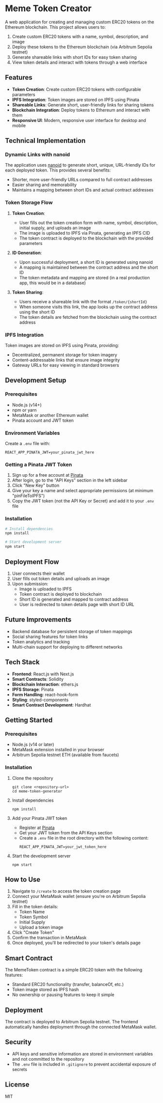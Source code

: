 # Meme Token Creator

A web application for creating and managing custom ERC20 tokens on the Ethereum blockchain. This project allows users to:

1. Create custom ERC20 tokens with a name, symbol, description, and image
2. Deploy these tokens to the Ethereum blockchain (via Arbitrum Sepolia testnet)
3. Generate shareable links with short IDs for easy token sharing
4. View token details and interact with tokens through a web interface

## Features

- **Token Creation**: Create custom ERC20 tokens with configurable parameters
- **IPFS Integration**: Token images are stored on IPFS using Pinata
- **Shareable Links**: Generate short, user-friendly links for sharing tokens
- **Blockchain Integration**: Deploy tokens to Ethereum and interact with them
- **Responsive UI**: Modern, responsive user interface for desktop and mobile

## Technical Implementation

### Dynamic Links with nanoid

The application uses [nanoid](https://github.com/ai/nanoid) to generate short, unique, URL-friendly IDs for each deployed token. This provides several benefits:

- Shorter, more user-friendly URLs compared to full contract addresses
- Easier sharing and memorability
- Maintains a mapping between short IDs and actual contract addresses

### Token Storage Flow

1. **Token Creation**:
   - User fills out the token creation form with name, symbol, description, initial supply, and uploads an image
   - The image is uploaded to IPFS via Pinata, generating an IPFS CID
   - The token contract is deployed to the blockchain with the provided parameters

2. **ID Generation**:
   - Upon successful deployment, a short ID is generated using nanoid
   - A mapping is maintained between the contract address and the short ID
   - The token metadata and mapping are stored (in a real production app, this would be in a database)

3. **Token Sharing**:
   - Users receive a shareable link with the format `/token/{shortId}`
   - When someone visits this link, the app looks up the contract address using the short ID
   - The token details are fetched from the blockchain using the contract address

### IPFS Integration

Token images are stored on IPFS using Pinata, providing:

- Decentralized, permanent storage for token imagery
- Content-addressable links that ensure image integrity
- Gateway URLs for easy viewing in standard browsers

## Development Setup

### Prerequisites

- Node.js (v14+)
- npm or yarn
- MetaMask or another Ethereum wallet
- Pinata account and JWT token

### Environment Variables

Create a `.env` file with:

```
REACT_APP_PINATA_JWT=your_pinata_jwt_here
```

### Getting a Pinata JWT Token

1. Sign up for a free account at [Pinata](https://app.pinata.cloud/)
2. After login, go to the "API Keys" section in the left sidebar
3. Click "New Key" button
4. Give your key a name and select appropriate permissions (at minimum "pinFileToIPFS")
5. Copy the JWT token (not the API Key or Secret) and add it to your `.env` file

### Installation

```bash
# Install dependencies
npm install

# Start development server
npm start
```

## Deployment Flow

1. User connects their wallet
2. User fills out token details and uploads an image
3. Upon submission:
   - Image is uploaded to IPFS
   - Token contract is deployed to blockchain
   - Short ID is generated and mapped to contract address
   - User is redirected to token details page with short ID URL

## Future Improvements

- Backend database for persistent storage of token mappings
- Social sharing features for token links
- Token analytics and tracking
- Multi-chain support for deploying to different networks

## Tech Stack

- **Frontend**: React.js with Next.js
- **Smart Contracts**: Solidity
- **Blockchain Interaction**: ethers.js
- **IPFS Storage**: Pinata
- **Form Handling**: react-hook-form
- **Styling**: styled-components
- **Smart Contract Development**: Hardhat

## Getting Started

### Prerequisites

- Node.js (v14 or later)
- MetaMask extension installed in your browser
- Arbitrum Sepolia testnet ETH (available from faucets)

### Installation

1. Clone the repository
   ```
   git clone <repository-url>
   cd meme-token-generator
   ```

2. Install dependencies
   ```
   npm install
   ```

3. Add your Pinata JWT token
   - Register at [Pinata](https://app.pinata.cloud)
   - Get your JWT token from the API Keys section
   - Create a `.env` file in the root directory with the following content:
     ```
     REACT_APP_PINATA_JWT=your_jwt_token_here
     ```

4. Start the development server
   ```
   npm start
   ```

## How to Use

1. Navigate to `/create` to access the token creation page
2. Connect your MetaMask wallet (ensure you're on Arbitrum Sepolia testnet)
3. Fill in the token details:
   - Token Name
   - Token Symbol
   - Initial Supply
   - Upload a token image
4. Click "Create Token"
5. Confirm the transaction in MetaMask
6. Once deployed, you'll be redirected to your token's details page

## Smart Contract

The MemeToken contract is a simple ERC20 token with the following features:
- Standard ERC20 functionality (transfer, balanceOf, etc.)
- Token image stored as IPFS hash
- No ownership or pausing features to keep it simple

## Deployment

The contract is deployed to Arbitrum Sepolia testnet. The frontend automatically handles deployment through the connected MetaMask wallet.

## Security

- API keys and sensitive information are stored in environment variables and not committed to the repository
- The `.env` file is included in `.gitignore` to prevent accidental exposure of secrets

## License

MIT
